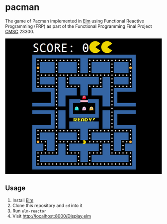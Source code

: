 # pacman

The game of Pacman implemented in [Elm](http://elm-lang.org/) using Functional Reactive Programming (FRP) as part of the Functional Programming Final Project [CMSC](http://collegecatalog.uchicago.edu/thecollege/computerscience/) 23300.

![Screenshot](screenshot.png)

## Usage

1. Install [Elm](http://elm-lang.org/install)
2. Clone this repository and `cd` into it
3. Run `elm-reactor`
4. Visit <http://localhost:8000/Display.elm>

